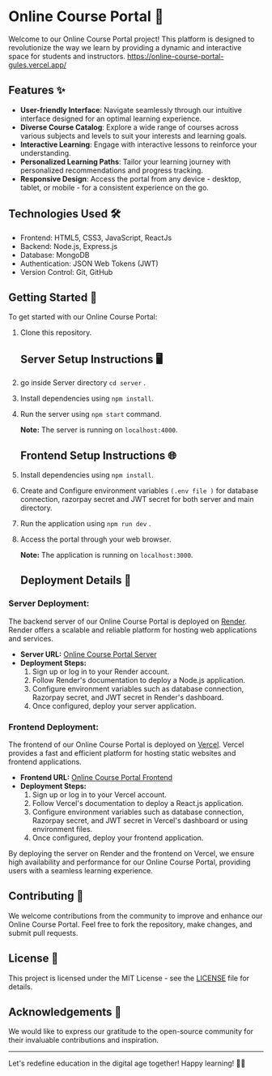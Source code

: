 # Online Course Portal 🌟

Welcome to our Online Course Portal project! This platform is designed to revolutionize the way we learn by providing a dynamic and interactive space for students and instructors.
https://online-course-portal-gules.vercel.app/

## Features ✨

- **User-friendly Interface**: Navigate seamlessly through our intuitive interface designed for an optimal learning experience.
- **Diverse Course Catalog**: Explore a wide range of courses across various subjects and levels to suit your interests and learning goals.
- **Interactive Learning**: Engage with interactive lessons to reinforce your understanding.
- **Personalized Learning Paths**: Tailor your learning journey with personalized recommendations and progress tracking.
- **Responsive Design**: Access the portal from any device - desktop, tablet, or mobile - for a consistent experience on the go.

## Technologies Used 🛠️

- Frontend: HTML5, CSS3, JavaScript, ReactJs
- Backend: Node.js, Express.js
- Database: MongoDB
- Authentication: JSON Web Tokens (JWT)
- Version Control: Git, GitHub

## Getting Started 🚀

To get started with our Online Course Portal:

1. Clone this repository.

   ## Server Setup Instructions 🖥️
   
2. go inside Server directory `cd server` .
3. Install dependencies using `npm install`.
4. Run the server using `npm start` command.
   
   **Note:** The server is running on `localhost:4000`.

   ## Frontend Setup Instructions 🌐

5. Install dependencies using `npm install`.
7. Create and Configure environment variables `(.env file )` for database connection, razorpay secret and JWT secret for both server and main directory.
8. Run the application using `npm run dev` .
9. Access the portal through your web browser.

   **Note:** The application is running on `localhost:3000`.

   ## Deployment Details 🚀

### Server Deployment:

The backend server of our Online Course Portal is deployed on [Render](https://render.com/). Render offers a scalable and reliable platform for hosting web applications and services.

- **Server URL:** [Online Course Portal Server](https://online-course-portal-pv7j.onrender.com)
- **Deployment Steps:**
  1. Sign up or log in to your Render account.
  2. Follow Render's documentation to deploy a Node.js application.
  3. Configure environment variables such as database connection, Razorpay secret, and JWT secret in Render's dashboard.
  4. Once configured, deploy your server application.

### Frontend Deployment:

The frontend of our Online Course Portal is deployed on [Vercel](https://vercel.com/). Vercel provides a fast and efficient platform for hosting static websites and frontend applications.

- **Frontend URL:** [Online Course Portal Frontend](https://online-course-portal-gules.vercel.app/)
- **Deployment Steps:**
  1. Sign up or log in to your Vercel account.
  2. Follow Vercel's documentation to deploy a React.js application.
  3. Configure environment variables such as database connection, Razorpay secret, and JWT secret in Vercel's dashboard or using environment files.
  4. Once configured, deploy your frontend application.

By deploying the server on Render and the frontend on Vercel, we ensure high availability and performance for our Online Course Portal, providing users with a seamless learning experience.


## Contributing 🤝

We welcome contributions from the community to improve and enhance our Online Course Portal. Feel free to fork the repository, make changes, and submit pull requests.

## License 📝

This project is licensed under the MIT License - see the [LICENSE](LICENSE) file for details.

## Acknowledgements 🙏

We would like to express our gratitude to the open-source community for their invaluable contributions and inspiration.

---

Let's redefine education in the digital age together! Happy learning! 🚀✨
